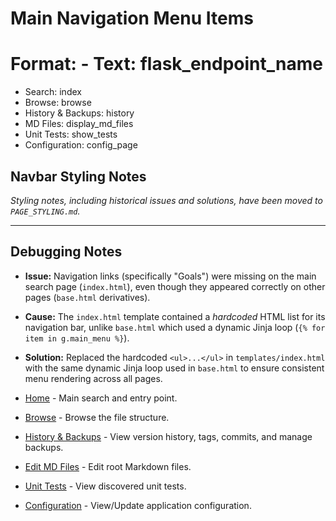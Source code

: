 # Main Navigation Menu Items

# Format: - Text: flask_endpoint_name

- Search: index
- Browse: browse
- History & Backups: history
- MD Files: display_md_files
- Unit Tests: show_tests
- Configuration: config_page

## Navbar Styling Notes

*Styling notes, including historical issues and solutions, have been moved to `PAGE_STYLING.md`.*

---

## Debugging Notes

*   **Issue:** Navigation links (specifically "Goals") were missing on the main search page (`index.html`), even though they appeared correctly on other pages (`base.html` derivatives).
*   **Cause:** The `index.html` template contained a *hardcoded* HTML list for its navigation bar, unlike `base.html` which used a dynamic Jinja loop (`{% for item in g.main_menu %}`).
*   **Solution:** Replaced the hardcoded `<ul>...</ul>` in `templates/index.html` with the same dynamic Jinja loop used in `base.html` to ensure consistent menu rendering across all pages. 

*   [Home](/) - Main search and entry point.
*   [Browse](/browse/) - Browse the file structure.
*   [History & Backups](/history) - View version history, tags, commits, and manage backups.
*   [Edit MD Files](/md_files) - Edit root Markdown files.
*   [Unit Tests](/tests) - View discovered unit tests.
*   [Configuration](/config) - View/Update application configuration. 
